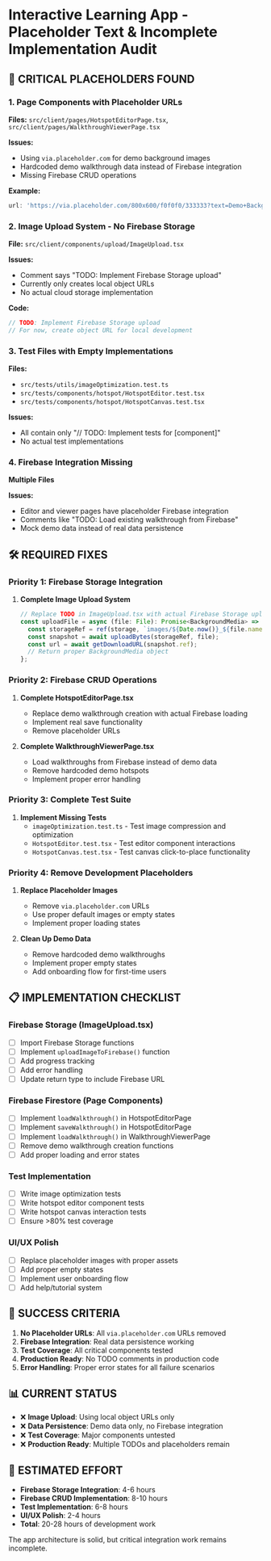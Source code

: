 # Interactive Learning App - Placeholder Text & Incomplete Implementation Audit

## 🚨 CRITICAL PLACEHOLDERS FOUND

### 1. Page Components with Placeholder URLs
**Files:** `src/client/pages/HotspotEditorPage.tsx`, `src/client/pages/WalkthroughViewerPage.tsx`

**Issues:**
- Using `via.placeholder.com` for demo background images
- Hardcoded demo walkthrough data instead of Firebase integration
- Missing Firebase CRUD operations

**Example:**
```typescript
url: 'https://via.placeholder.com/800x600/f0f0f0/333333?text=Demo+Background'
```

### 2. Image Upload System - No Firebase Storage
**File:** `src/client/components/upload/ImageUpload.tsx`

**Issues:**
- Comment says "TODO: Implement Firebase Storage upload"
- Currently only creates local object URLs
- No actual cloud storage implementation

**Code:**
```typescript
// TODO: Implement Firebase Storage upload
// For now, create object URL for local development
```

### 3. Test Files with Empty Implementations
**Files:** 
- `src/tests/utils/imageOptimization.test.ts`
- `src/tests/components/hotspot/HotspotEditor.test.tsx`
- `src/tests/components/hotspot/HotspotCanvas.test.tsx`

**Issues:**
- All contain only "// TODO: Implement tests for [component]"
- No actual test implementations

### 4. Firebase Integration Missing
**Multiple Files**

**Issues:**
- Editor and viewer pages have placeholder Firebase integration
- Comments like "TODO: Load existing walkthrough from Firebase"
- Mock demo data instead of real data persistence

## 🛠️ REQUIRED FIXES

### Priority 1: Firebase Storage Integration
1. **Complete Image Upload System**
   ```typescript
   // Replace TODO in ImageUpload.tsx with actual Firebase Storage upload
   const uploadFile = async (file: File): Promise<BackgroundMedia> => {
     const storageRef = ref(storage, `images/${Date.now()}_${file.name}`);
     const snapshot = await uploadBytes(storageRef, file);
     const url = await getDownloadURL(snapshot.ref);
     // Return proper BackgroundMedia object
   };
   ```

### Priority 2: Firebase CRUD Operations
1. **Complete HotspotEditorPage.tsx**
   - Replace demo walkthrough creation with actual Firebase loading
   - Implement real save functionality
   - Remove placeholder URLs

2. **Complete WalkthroughViewerPage.tsx**
   - Load walkthroughs from Firebase instead of demo data
   - Remove hardcoded demo hotspots
   - Implement proper error handling

### Priority 3: Complete Test Suite
1. **Implement Missing Tests**
   - `imageOptimization.test.ts` - Test image compression and optimization
   - `HotspotEditor.test.tsx` - Test editor component interactions
   - `HotspotCanvas.test.tsx` - Test canvas click-to-place functionality

### Priority 4: Remove Development Placeholders
1. **Replace Placeholder Images**
   - Remove `via.placeholder.com` URLs
   - Use proper default images or empty states
   - Implement proper loading states

2. **Clean Up Demo Data**
   - Remove hardcoded demo walkthroughs
   - Implement proper empty states
   - Add onboarding flow for first-time users

## 📋 IMPLEMENTATION CHECKLIST

### Firebase Storage (ImageUpload.tsx)
- [ ] Import Firebase Storage functions
- [ ] Implement `uploadImageToFirebase()` function
- [ ] Add progress tracking
- [ ] Add error handling
- [ ] Update return type to include Firebase URL

### Firebase Firestore (Page Components)
- [ ] Implement `loadWalkthrough()` in HotspotEditorPage
- [ ] Implement `saveWalkthrough()` in HotspotEditorPage  
- [ ] Implement `loadWalkthrough()` in WalkthroughViewerPage
- [ ] Remove demo walkthrough creation functions
- [ ] Add proper loading and error states

### Test Implementation
- [ ] Write image optimization tests
- [ ] Write hotspot editor component tests
- [ ] Write hotspot canvas interaction tests
- [ ] Ensure >80% test coverage

### UI/UX Polish
- [ ] Replace placeholder images with proper assets
- [ ] Add proper empty states
- [ ] Implement user onboarding flow
- [ ] Add help/tutorial system

## 🎯 SUCCESS CRITERIA

1. **No Placeholder URLs**: All `via.placeholder.com` URLs removed
2. **Firebase Integration**: Real data persistence working
3. **Test Coverage**: All critical components tested
4. **Production Ready**: No TODO comments in production code
5. **Error Handling**: Proper error states for all failure scenarios

## 📊 CURRENT STATUS
- ❌ **Image Upload**: Using local object URLs only
- ❌ **Data Persistence**: Demo data only, no Firebase integration
- ❌ **Test Coverage**: Major components untested
- ❌ **Production Ready**: Multiple TODOs and placeholders remain

## 📅 ESTIMATED EFFORT
- **Firebase Storage Integration**: 4-6 hours
- **Firebase CRUD Implementation**: 8-10 hours  
- **Test Implementation**: 6-8 hours
- **UI/UX Polish**: 2-4 hours
- **Total**: 20-28 hours of development work

The app architecture is solid, but critical integration work remains incomplete.